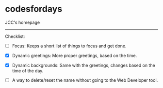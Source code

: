 # codesfordays
JCC's homepage
___

















Checklist:
- [ ] Focus: Keeps a short list of things to focus and get done.
- [x] Dynamic greetings: More proper greetings, based on the time.
- [x] Dynamic backgrounds: Same with the greetings, changes based on the time of the day.
- [ ] A way to delete/reset the name without going to the Web Developer tool.

